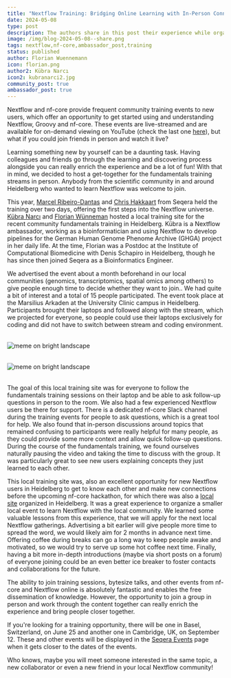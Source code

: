 ```yaml
---
title: "Nextflow Training: Bridging Online Learning with In-Person Connections"
date: 2024-05-08
type: post
description: The authors share in this post their experience while organizing a watch party for the Nextflow fundamentals training.
image: /img/blog-2024-05-08--share.png
tags: nextflow,nf-core,ambassador_post,training
status: published
author: Florian Wuennemann
icon: florian.png
author2: Kübra Narcı
icon2: kubranarci2.jpg
community_post: true
ambassador_post: true
---
```


Nextflow and nf-core provide frequent community training events to new users, which offer an opportunity to get started using and understanding Nextflow, Groovy and nf-core. These events are live-streamed and are available for on-demand viewing on YouTube (check the last one [here](https://www.youtube.com/playlist?list=PL3xpfTVZLcNgLBGLAiY6Rl9fizsz-DTCT)), but what if you could join friends in person and watch it live?

<!-- end-archive-description -->

Learning something new by yourself can be a daunting task. Having colleagues and friends go through the learning and discovering process alongside you can really enrich the experience and be a lot of fun! With that in mind, we decided to host a get-together for the fundamentals training streams in person. Anybody from the scientific community in and around Heidelberg who wanted to learn Nextflow was welcome to join.

This year, [Marcel Ribeiro-Dantas](https://twitter.com/mribeirodantas) and [Chris Hakkaart](https://twitter.com/Chris_Hakk) from Seqera held the training over two days, offering the first steps into the Nextflow universe. [Kübra Narcı](https://twitter.com/kubranarci) and [Florian Wünneman](https://twitter.com/flowuenne) hosted a local training site for the recent community fundamentals training in Heidelberg. Kübra is a Nextflow ambassador, working as a bioinformatician and using Nextflow to develop pipelines for the German Human Genome Phenome Archive (GHGA) project in her daily life. At the time, Florian was a Postdoc at the Institute of Computational Biomedicine with Denis Schapiro in Heidelberg, though he has since then joined Seqera as a Bioinformatics Engineer.

We advertised the event about a month beforehand in our local communities (genomics, transcriptomics, spatial omics among others) to give people enough time to decide whether they want to join.. We had quite a bit of interest and a total of 15 people participated. The event took place at the Marsilius Arkaden at the University Clinic campus in Heidelberg. Participants brought their laptops and followed along with the stream, which we projected for everyone, so people could use their laptops exclusively for coding and did not have to switch between stream and coding environment.

<div style="margin-top: 2rem; margin-bottom: 2rem;">
    <img src="/img/blog-2024-05-06-training-img1a.jpg" alt="meme on bright landscape" />
</div>

<div style="margin-top: 2rem; margin-bottom: 2rem;">
    <img src="/img/blog-2024-05-06-training-img2a.jpg" alt="meme on bright landscape" />
</div>

The goal of this local training site was for everyone to follow the fundamentals training sessions on their laptop and be able to ask follow-up questions in person to the room. We also had a few experienced Nextflow users be there for support. There is a dedicated nf-core Slack channel during the training events for people to ask questions, which is a great tool for help. We also found that in-person discussions around topics that remained confusing to participants were really helpful for many people, as they could provide some more context and allow quick follow-up questions. During the course of the fundamentals training, we found ourselves naturally pausing the video and taking the time to discuss with the group. It was particularly great to see new users explaining concepts they just learned to each other.

This local training site was, also an excellent opportunity for new Nextflow users in Heidelberg to get to know each other and make new connections before the upcoming nf-core hackathon, for which there was also a [local site](https://nf-co.re/events/2024/hackathon-march-2024/germany-heidelberg) organized in Heidelberg. It was a great experience to organize a smaller local event to learn Nextflow with the local community. We learned some valuable lessons from this experience, that we will apply for the next local Nextflow gatherings. Advertising a bit earlier will give people more time to spread the word, we would likely aim for 2 months in advance next time. Offering coffee during breaks can go a long way to keep people awake and motivated, so we would try to serve up some hot coffee next time. Finally, having a bit more in-depth introductions (maybe via short posts on a forum) of everyone joining could be an even better ice breaker to foster contacts and collaborations for the future.

The ability to join training sessions, bytesize talks, and other events from nf-core and Nextflow online is absolutely fantastic and enables the free dissemination of knowledge. However, the opportunity to join a group in person and work through the content together can really enrich the experience and bring people closer together.

If you're looking for a training opportunity, there will be one in Basel, Switzerland, on June 25 and another one in Cambridge, UK, on September 12. These and other events will be displayed in the [Seqera Events](https://seqera.io/events/) page when it gets closer to the dates of the events.

Who knows, maybe you will meet someone interested in the same topic, a new collaborator or even a new friend in your local Nextflow community!
